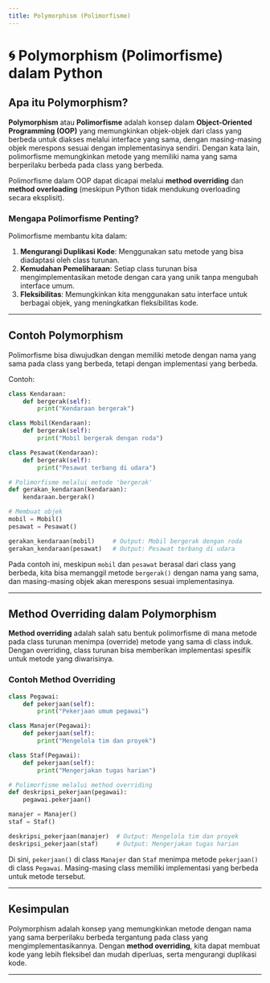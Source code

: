 ```yaml
---
title: Polymorphism (Polimorfisme)
---
```


# 🌀 Polymorphism (Polimorfisme) dalam Python

## Apa itu Polymorphism?

**Polymorphism** atau **Polimorfisme** adalah konsep dalam **Object-Oriented Programming (OOP)** yang memungkinkan objek-objek dari class yang berbeda untuk diakses melalui interface yang sama, dengan masing-masing objek merespons sesuai dengan implementasinya sendiri. Dengan kata lain, polimorfisme memungkinkan metode yang memiliki nama yang sama berperilaku berbeda pada class yang berbeda.

Polimorfisme dalam OOP dapat dicapai melalui **method overriding** dan **method overloading** (meskipun Python tidak mendukung overloading secara eksplisit).

### Mengapa Polimorfisme Penting?

Polimorfisme membantu kita dalam:

1. **Mengurangi Duplikasi Kode**: Menggunakan satu metode yang bisa diadaptasi oleh class turunan.
2. **Kemudahan Pemeliharaan**: Setiap class turunan bisa mengimplementasikan metode dengan cara yang unik tanpa mengubah interface umum.
3. **Fleksibilitas**: Memungkinkan kita menggunakan satu interface untuk berbagai objek, yang meningkatkan fleksibilitas kode.

---

## Contoh Polymorphism

Polimorfisme bisa diwujudkan dengan memiliki metode dengan nama yang sama pada class yang berbeda, tetapi dengan implementasi yang berbeda.

Contoh:

```python
class Kendaraan:
    def bergerak(self):
        print("Kendaraan bergerak")

class Mobil(Kendaraan):
    def bergerak(self):
        print("Mobil bergerak dengan roda")

class Pesawat(Kendaraan):
    def bergerak(self):
        print("Pesawat terbang di udara")

# Polimorfisme melalui metode 'bergerak'
def gerakan_kendaraan(kendaraan):
    kendaraan.bergerak()

# Membuat objek
mobil = Mobil()
pesawat = Pesawat()

gerakan_kendaraan(mobil)     # Output: Mobil bergerak dengan roda
gerakan_kendaraan(pesawat)   # Output: Pesawat terbang di udara
```

Pada contoh ini, meskipun `mobil` dan `pesawat` berasal dari class yang berbeda, kita bisa memanggil metode `bergerak()` dengan nama yang sama, dan masing-masing objek akan merespons sesuai implementasinya.

---

## Method Overriding dalam Polymorphism

**Method overriding** adalah salah satu bentuk polimorfisme di mana metode pada class turunan menimpa (override) metode yang sama di class induk. Dengan overriding, class turunan bisa memberikan implementasi spesifik untuk metode yang diwarisinya.

### Contoh Method Overriding

```python
class Pegawai:
    def pekerjaan(self):
        print("Pekerjaan umum pegawai")

class Manajer(Pegawai):
    def pekerjaan(self):
        print("Mengelola tim dan proyek")

class Staf(Pegawai):
    def pekerjaan(self):
        print("Mengerjakan tugas harian")

# Polimorfisme melalui method overriding
def deskripsi_pekerjaan(pegawai):
    pegawai.pekerjaan()

manajer = Manajer()
staf = Staf()

deskripsi_pekerjaan(manajer)  # Output: Mengelola tim dan proyek
deskripsi_pekerjaan(staf)     # Output: Mengerjakan tugas harian
```

Di sini, `pekerjaan()` di class `Manajer` dan `Staf` menimpa metode `pekerjaan()` di class `Pegawai`. Masing-masing class memiliki implementasi yang berbeda untuk metode tersebut.

---

## Kesimpulan

Polymorphism adalah konsep yang memungkinkan metode dengan nama yang sama berperilaku berbeda tergantung pada class yang mengimplementasikannya. Dengan **method overriding**, kita dapat membuat kode yang lebih fleksibel dan mudah diperluas, serta mengurangi duplikasi kode.

---
